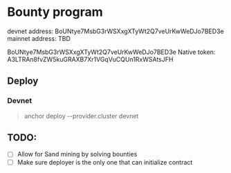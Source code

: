 # Bounty program

devnet address: BoUNtye7MsbG3rWSXxgXTyWt2Q7veUrKwWeDJo7BED3e
mainnet address: TBD

BoUNtye7MsbG3rWSXxgXTyWt2Q7veUrKwWeDJo7BED3e
Native token: A3LTRAn8fvZW5kuGRAXB7Xr1VGqVuCQUn1RxWSAtsJFH

## Deploy

### Devnet

> anchor deploy --provider.cluster devnet

## TODO:

- [ ] Allow for Sand mining by solving bounties
- [ ] Make sure deployer is the only one that can initialize contract
